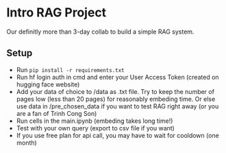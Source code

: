 # Intro RAG Project
Our definitly more than 3-day collab to build a simple RAG system.
## Setup
- Run `pip install -r requirements.txt` 
- Run hf login auth in cmd and enter your User Access Token (created on hugging face website)
- Add your data of choice to /data as .txt file. Try to keep the number of pages low (less than 20 pages) for reasonably embeding time. Or else use data in /pre_chosen_data if you want to test RAG right away (or you are a fan of Trinh Cong Son)
- Run cells in the main.ipynb (embeding takes long time!)
- Test with your own query (export to csv file if you want)
- If you use free plan for api call, you may have to wait for cooldown (one month)
